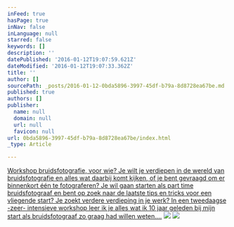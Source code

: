 ```yaml
---
inFeed: true
hasPage: true
inNav: false
inLanguage: null
starred: false
keywords: []
description: ''
datePublished: '2016-01-12T19:07:59.621Z'
dateModified: '2016-01-12T19:07:33.362Z'
title: ''
author: []
sourcePath: _posts/2016-01-12-0bda5896-3997-45df-b79a-8d8728ea67be.md
published: true
authors: []
publisher:
  name: null
  domain: null
  url: null
  favicon: null
url: 0bda5896-3997-45df-b79a-8d8728ea67be/index.html
_type: Article

---
```

[Workshop bruidsfotografie, voor wie? Je wilt je verdiepen in de 
wereld van bruidsfotografie en alles wat daarbij komt kijken, of je bent
gevraagd om er binnenkort één te fotograferen? Je wil gaan starten als 
part time bruidsfotograaf en bent op zoek naar de laatste tips en tricks
voor een vliegende start? Je zoekt verdere verdieping in je werk? In 
een tweedaagse -zeer- intensieve workshop leer ik je alles wat ik 10 
jaar geleden bij mijn start als bruidsfotograaf zo graag had willen 
weten....][0]
![](https://the-grid-user-content.s3-us-west-2.amazonaws.com/20d6a122-5e84-4e46-9513-e9bd7aaab89e.jpg)
![](https://the-grid-user-content.s3-us-west-2.amazonaws.com/cab9e179-37df-4771-9897-ebd73e1183c6.jpg)

[0]: null